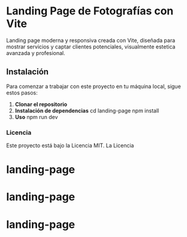 # Landing Page de Fotografías con Vite

Landing page moderna y responsiva creada con Vite, diseñada para mostrar servicios y captar clientes potenciales, visualmente estetica avanzada y profesional.

## Instalación

Para comenzar a trabajar con este proyecto en tu máquina local, sigue estos pasos:

1. **Clonar el repositorio**
2. **Instalación de dependencias**
   cd landing-page
   npm install
3. **Uso**
   npm run dev

### Licencia

Este proyecto está bajo la Licencia MIT. La Licencia
# landing-page
# landing-page
# landing-page
